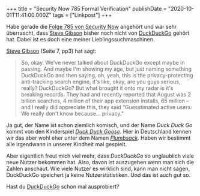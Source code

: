 +++
title = "Security Now 785 Formal Verification"
publishDate = "2020-10-01T11:41:00.000Z"
tags = ["Linkpost"]
+++

Habe gerade die [Folge 785 von Security Now](https://twit.tv/shows/security-now/episodes/785?autostart=false) angehört und war sehr überrascht, dass [Steve Gibson](https://www.grc.com/) bisher noch nicht von [DuckDuckGo](https://duckduckgo.com/) gehört hat. Dabei ist es doch eine meiner Lieblingssuchmaschinen.

<!--more-->

[Steve Gibson](https://www.grc.com/sn/sn-785.pdf) (Seite 7, pp3) hat sagt:

> So, okay. We've never talked about DuckDuckGo except maybe in passing. And maybe I'm showing my age, but just naming something DuckDuckGo and then saying, oh, yeah, this is the privacy-protecting anti-tracking search engine, it's like, okay, are you guys serious, really? DuckDuckGo? But what brought it onto my radar is it's breaking records. They had and recently reported that August was 2 billion searches, 4 million of their app extension installs, 65 million – and I really did appreciate this, they said “Guesstimated active users. We really don't know because... privacy.”

Ja gut, der Name ist schon ziemlich komisch, und der Name *Duck Duck Go* kommt von den Kinderspiel [*Duck Duck Goose*](https://en.wikipedia.org/wiki/Duck,_duck,_goose). Hier in Deutschland kennen wir das aber wohl eher unter dem Namen [*Plumbsack*](https://de.wikipedia.org/wiki/Fangen#Plumpsack). Haben wir bestimmt alle irgendwann in unserer Kindheit mal gespielt.

Aber eigentlich freut mich viel mehr, dass *DuckDuckGo* so unglaublich viele neue Nutzer bekommen hat. Also, davon ist auszugehen wenn man sich die Zahlen anschaut. Wie viele Nutzer es wirklich sind, kann man nicht sagen, DuckDuckGo speichert ja keine Nutzerstatistiken. Und das ist auch gut so.

Hast du [DuckDuckGo](https://duckduckgo.de) schon mal ausprobiert?
